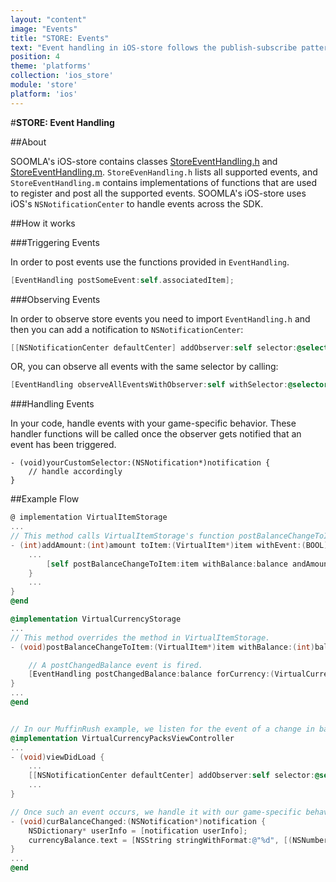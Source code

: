 ```yaml
---
layout: "content"
image: "Events"
title: "STORE: Events"
text: "Event handling in iOS-store follows the publish-subscribe pattern."
position: 4
theme: 'platforms'
collection: 'ios_store'
module: 'store'
platform: 'ios'
---
```


#**STORE: Event Handling**

##About

SOOMLA's iOS-store contains classes [StoreEventHandling.h](https://github.com/soomla/ios-store/blob/master/SoomlaiOSStore/StoreEventHandling.h) and [StoreEventHandling.m](https://github.com/soomla/ios-store/blob/master/SoomlaiOSStore/StoreEventHandling.m). `StoreEvenHandling.h` lists all supported events, and `StoreEventHandling.m` contains implementations of functions that are used to register and post all the supported events. SOOMLA's iOS-store uses iOS's `NSNotificationCenter` to handle events across the SDK.

##How it works

###Triggering Events

In order to post events use the functions provided in `EventHandling`.

``` objectivec
[EventHandling postSomeEvent:self.associatedItem];
```

###Observing Events

In order to observe store events you need to import `EventHandling.h` and then you can add a notification to `NSNotificationCenter`:

``` objectivec
[[NSNotificationCenter defaultCenter] addObserver:self selector:@selector(yourCustomSelector:) name:EVENT_ITEM_PURCHASED object:nil];
```

OR, you can observe all events with the same selector by calling:

``` objectivec
[EventHandling observeAllEventsWithObserver:self withSelector:@selector(yourCustomSelector:)];
```

###Handling Events

In your code, handle events with your game-specific behavior. These handler functions will be called once the observer gets notified that an event has been triggered.

```
- (void)yourCustomSelector:(NSNotification*)notification {
    // handle accordingly
}
```

##Example Flow

``` objectivec
@ implementation VirtualItemStorage
...
// This method calls VirtualItemStorage's function postBalanceChangeToItem.
- (int)addAmount:(int)amount toItem:(VirtualItem*)item withEvent:(BOOL)notify {
    ...
        [self postBalanceChangeToItem:item withBalance:balance andAmountAdded:amount];
    }
    ...
}
@end

@implementation VirtualCurrencyStorage
...
// This method overrides the method in VirtualItemStorage.
- (void)postBalanceChangeToItem:(VirtualItem*)item withBalance:(int)balance andAmountAdded:(int)amountAdded {

    // A postChangedBalance event is fired.
    [EventHandling postChangedBalance:balance forCurrency:(VirtualCurrency*)item withAmount:amountAdded];
}
...
@end


// In our MuffinRush example, we listen for the event of a change in balance.
@implementation VirtualCurrencyPacksViewController
...
- (void)viewDidLoad {
    ...
    [[NSNotificationCenter defaultCenter] addObserver:self selector:@selector(curBalanceChanged:) name:EVENT_CURRENCY_BALANCE_CHANGED object:nil];
    ...
}

// Once such an event occurs, we handle it with our game-specific behavior.
- (void)curBalanceChanged:(NSNotification*)notification {
    NSDictionary* userInfo = [notification userInfo];
    currencyBalance.text = [NSString stringWithFormat:@"%d", [(NSNumber*)[userInfo objectForKey:@"balance"] intValue]];
}
...
@end

```
